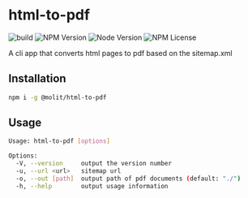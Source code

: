 # html-to-pdf

![build](https://github.com/molit-institute/html-to-pdf/workflows/publish/badge.svg)
![NPM Version](https://img.shields.io/npm/v/@molit/html-to-pdf.svg)
![Node Version](https://img.shields.io/node/v/@molit/html-to-pdf)
![NPM License](https://img.shields.io/npm/l/@molit/html-to-pdf.svg)


A cli app that converts html pages to pdf based on the sitemap.xml

## Installation

```bash
npm i -g @molit/html-to-pdf
```

## Usage

```bash
Usage: html-to-pdf [options]

Options:
  -V, --version     output the version number
  -u, --url <url>   sitemap url
  -o, --out [path]  output path of pdf documents (default: "./")
  -h, --help        output usage information
```